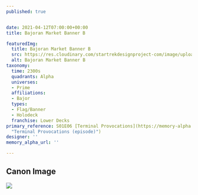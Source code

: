 ```yaml
---
published: true


date: 2021-04-12T07:00:00+00:00
title: Bajoran Market Banner B

featuredImg:
  title: Bajoran Market Banner B
  src: https://res.cloudinary.com/startrekdesignproject-com/image/upload/v1618276796/Bajoran_Marketplace-Banner-B.png
  alt: Bajoran Market Banner B
taxonomy:
  time: 2300s
  quadrants: Alpha
  universes:
  - Prime
  affiliations:
  - Bajor
  types:
  - Flag/Banner
  - Holodeck
  franchise: Lower Decks
primary_reference: S01E06 [Terminal Provocations](https://memory-alpha.fandom.com/wiki/Terminal_Provocations_(episode)
  "Terminal Provocations (episode)")
designer: ''
memory_alpha_url: ''

---
```

## Canon Image

![](https://res.cloudinary.com/startrekdesignproject-com/image/upload/v1618276796/Bajoran-Marketplace-_Holodeck_-3_LDS-1x6.jpg)
